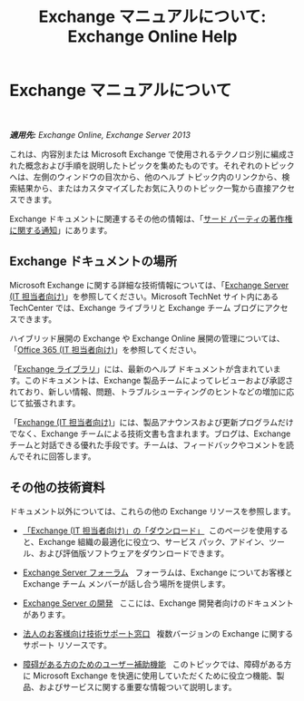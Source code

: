 ﻿---
title: 'Exchange マニュアルについて: Exchange Online Help'
TOCTitle: Exchange マニュアルについて
ms:assetid: cbc07e0d-2884-4e5d-8065-39b7f6299b9b
ms:mtpsurl: https://technet.microsoft.com/ja-jp/library/Dd351146(v=EXCHG.150)
ms:contentKeyID: 48270050
ms.date: 05/22/2018
mtps_version: v=EXCHG.150
ms.translationtype: HT
---

# Exchange マニュアルについて

 

_**適用先:** Exchange Online, Exchange Server 2013_

これは、内容別または Microsoft Exchange で使用されるテクノロジ別に編成された概念および手順を説明したトピックを集めたものです。それぞれのトピックへは、左側のウィンドウの目次から、他のヘルプ トピック内のリンクから、検索結果から、またはカスタマイズしたお気に入りのトピック一覧から直接アクセスできます。

Exchange ドキュメントに関連するその他の情報は、「[サード パーティの著作権に関する通知](https://docs.microsoft.com/ja-jp/exchange/about-exchange-documentation/third-party-copyright-notices)」にあります。

## Exchange ドキュメントの場所

Microsoft Exchange に関する詳細な技術情報については、「[Exchange Server (IT 担当者向け)](https://go.microsoft.com/fwlink/p/?linkid=34165)」を参照してください。Microsoft TechNet サイト内にある TechCenter では、Exchange ライブラリと Exchange チーム ブログにアクセスできます。

ハイブリッド展開の Exchange や Exchange Online 展開の管理については、「[Office 365 (IT 担当者向け)](https://go.microsoft.com/fwlink/p/?linkid=282341)」を参照してください。

「[Exchange ライブラリ](https://go.microsoft.com/fwlink/p/?linkid=82055)」には、最新のヘルプ ドキュメントが含まれています。このドキュメントは、Exchange 製品チームによってレビューおよび承認されており、新しい情報、問題、トラブルシューティングのヒントなどの増加に応じて拡張されます。

「[Exchange (IT 担当者向け)](https://go.microsoft.com/fwlink/p/?linkid=178595)」には、製品アナウンスおよび更新プログラムだけでなく、Exchange チームによる技術文書も含まれます。ブログは、Exchange チームと対話できる優れた手段です。チームは、フィードバックやコメントを読んでそれに回答します。

## その他の技術資料

ドキュメント以外については、これらの他の Exchange リソースを参照します。

  - [「Exchange (IT 担当者向け)」の「ダウンロード」](https://go.microsoft.com/fwlink/p/?linkid=179447)  このページを使用すると、Exchange 組織の最適化に役立つ、サービス パック、アドイン、ツール、および評価版ソフトウェアをダウンロードできます。

  - [Exchange Server フォーラム](https://go.microsoft.com/fwlink/p/?linkid=60612)   フォーラムは、Exchange についてお客様と Exchange チーム メンバーが話し合う場所を提供します。

  - [Exchange Server の開発](https://go.microsoft.com/fwlink/p/?linkid=24705)   ここには、Exchange 開発者向けのドキュメントがあります。

  - [法人のお客様向け技術サポート窓口](https://go.microsoft.com/fwlink/p/?linkid=283967)   複数バージョンの Exchange に関するサポート リソースです。

  - [障碍がある方のためのユーザー補助機能](accessibility-for-people-with-disabilities-exchange-2013-help.md)   このトピックでは、障碍がある方に Microsoft Exchange を快適に使用していただくために役立つ機能、製品、およびサービスに関する重要な情報ついて説明します。

